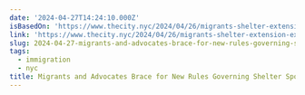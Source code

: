 ```yaml
---
date: '2024-04-27T14:24:10.000Z'
isBasedOn: 'https://www.thecity.nyc/2024/04/26/migrants-shelter-extension-exception/'
link: 'https://www.thecity.nyc/2024/04/26/migrants-shelter-extension-exception/'
slug: 2024-04-27-migrants-and-advocates-brace-for-new-rules-governing-shelter-spots
tags:
  - immigration
  - nyc
title: Migrants and Advocates Brace for New Rules Governing Shelter Spots
---
```



